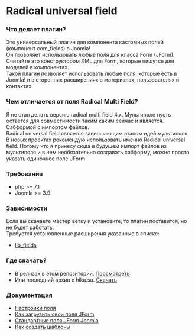 # Radical universal field

### Что делает плагин?
Это универсальный плагин для компонента кастомных полей (компонент com_fields) в Joomla! <br/>
Он позволяет использовать любые поля для класса Form (JForm). <br/>
Считайте это конструктором XML для Form, которые пишутся для моделей в компонентах. <br/>
Такой плагин позволяет использовать любые поля, которые есть в Joomla! и в сторонних расширениях в материалах, пользователях и контактах.


### Чем отличается от поля Radical Multi Field?
Я не стал делать версию radical multi field 4.x. Мультиполе пусть остается для совместимости таким каким сейчас и является. Сабформой с импортом файлов.<br/>
Radical universal field является завершающим этапом идей мультиполя.<br/>
В новых проектах рекомендую использовать именно Radical universal field. Потому что я принесу сюда в будущем импорт файлов из мультиполя и в нем необязательно создавать сабформу, можно просто указать одиночное поле JForm.


### Требования
- php >= 7.1
- Joomla >= 3.9


### Зависимости
Если вы скачаете мастер ветку и установите, то плагин поставится, но не будет работать. <br/>
Требуется установленные расширения указанные в списке:
- [lib_fields](https://github.com/JPathRu/lib_fields)


### Где скачать?
- В релизах в этом репозитории. [Просмотреть](https://github.com/Delo-Design/radicaluniversalfield/releases)
- Или последний архив с hika.su. [Скачать](https://hika.su/builds/free/pkg_radicaluniversalfield.zip)


###  Документация
- [Настройки поля](https://github.com/Delo-Design/radicaluniversalfield/blob/master/docs/params.md)
- [Как загрузить свои поля JForm](https://github.com/Delo-Design/radicaluniversalfield/blob/master/docs/loadfields.md)
- [Стандартные поля JForm Joomla](https://github.com/Delo-Design/radicaluniversalfield/blob/master/docs/listfields.md)
- [Как создать шаблоны](https://github.com/Delo-Design/radicaluniversalfield/blob/master/docs/templates.md)